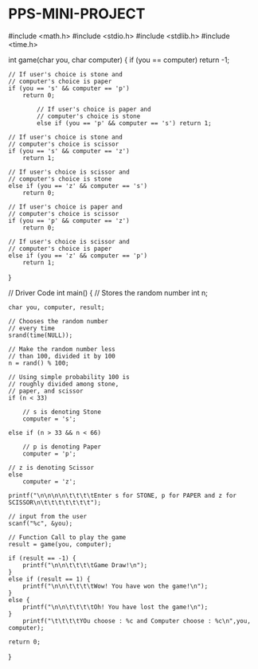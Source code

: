 # PPS-MINI-PROJECT



#include <math.h>
#include <stdio.h>
#include <stdlib.h>
#include <time.h>

int game(char you, char computer)
{
    if (you == computer)
        return -1;
 
    // If user's choice is stone and
    // computer's choice is paper
    if (you == 's' && computer == 'p')
        return 0;
 
            // If user's choice is paper and
            // computer's choice is stone
            else if (you == 'p' && computer == 's') return 1;
 
    // If user's choice is stone and
    // computer's choice is scissor
    if (you == 's' && computer == 'z')
        return 1;
 
    // If user's choice is scissor and
    // computer's choice is stone
    else if (you == 'z' && computer == 's')
        return 0;
 
    // If user's choice is paper and
    // computer's choice is scissor
    if (you == 'p' && computer == 'z')
        return 0;
 
    // If user's choice is scissor and
    // computer's choice is paper
    else if (you == 'z' && computer == 'p')
        return 1;
}
 
// Driver Code
int main()
{
    // Stores the random number
    int n;
 
    char you, computer, result;
 
    // Chooses the random number
    // every time
    srand(time(NULL));
 
    // Make the random number less
    // than 100, divided it by 100
    n = rand() % 100;
 
    // Using simple probability 100 is
    // roughly divided among stone,
    // paper, and scissor
    if (n < 33)
 
        // s is denoting Stone
        computer = 's';
 
    else if (n > 33 && n < 66)
 
        // p is denoting Paper
        computer = 'p';
 
    // z is denoting Scissor
    else
        computer = 'z';
 
    printf("\n\n\n\n\t\t\t\tEnter s for STONE, p for PAPER and z for SCISSOR\n\t\t\t\t\t\t\t");
 
    // input from the user
    scanf("%c", &you);
 
    // Function Call to play the game
    result = game(you, computer);
 
    if (result == -1) {
        printf("\n\n\t\t\t\tGame Draw!\n");
    }
    else if (result == 1) {
        printf("\n\n\t\t\t\tWow! You have won the game!\n");
    }
    else {
        printf("\n\n\t\t\t\tOh! You have lost the game!\n");
    }
        printf("\t\t\t\tYOu choose : %c and Computer choose : %c\n",you, computer);
 
    return 0;
}

